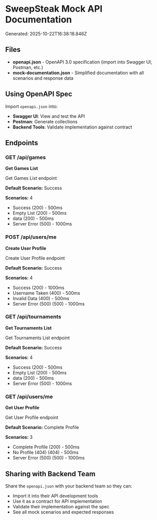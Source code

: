 # SweepSteak Mock API Documentation

Generated: 2025-10-22T16:38:18.846Z

## Files

- **openapi.json** - OpenAPI 3.0 specification (import into Swagger UI, Postman, etc.)
- **mock-documentation.json** - Simplified documentation with all scenarios and response data

## Using OpenAPI Spec

Import `openapi.json` into:
- **Swagger UI**: View and test the API
- **Postman**: Generate collections
- **Backend Tools**: Validate implementation against contract

## Endpoints


### GET /api/games
**Get Games List**

Get Games List endpoint

**Default Scenario:** Success

**Scenarios:** 4
- Success (200) - 500ms
- Empty List (200) - 500ms
- data (200) - 500ms
- Server Error (500) - 1000ms


### POST /api/users/me
**Create User Profile**

Create User Profile endpoint

**Default Scenario:** Success

**Scenarios:** 4
- Success (200) - 1000ms
- Username Taken (400) - 500ms
- Invalid Data (400) - 500ms
- Server Error (500) (500) - 1000ms


### GET /api/tournaments
**Get Tournaments List**

Get Tournaments List endpoint

**Default Scenario:** Success

**Scenarios:** 4
- Success (200) - 500ms
- Empty List (200) - 500ms
- data (200) - 500ms
- Server Error (500) - 1000ms


### GET /api/users/me
**Get User Profile**

Get User Profile endpoint

**Default Scenario:** Complete Profile

**Scenarios:** 3
- Complete Profile (200) - 500ms
- No Profile (404) (404) - 500ms
- Server Error (500) (500) - 1000ms


## Sharing with Backend Team

Share the `openapi.json` with your backend team so they can:
- Import it into their API development tools
- Use it as a contract for API implementation
- Validate their implementation against the spec
- See all mock scenarios and expected responses
